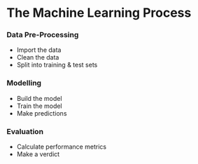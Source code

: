 # The Machine Learning Process

### Data Pre-Processing

- Import the data
- Clean the data
- Split into training & test sets

### Modelling

- Build the model
- Train the model
- Make predictions

### Evaluation

- Calculate performance metrics
- Make a verdict
